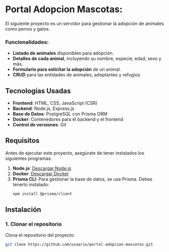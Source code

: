 # Portal Adopcion Mascotas:

El siguiente proyecto es un servidor para gestionar la adopción de animales como perros y gatos. 

### Funcionalidades:
- **Listado de animales** disponibles para adopción.
- **Detalles de cada animal**, incluyendo su nombre, especie, edad, sexo y más.
- **Formulario para solicitar la adopción** de un animal.
- **CRUD** para las entidades de animales, adoptantes y refugios.

## Tecnologías Usadas
- **Frontend**: HTML, CSS, JavaScript (CSR)
- **Backend**: Node.js, Express.js
- **Base de Datos**: PostgreSQL con Prisma ORM
- **Docker**: Contenedores para el backend y el frontend
- **Control de versiones**: Git


## Requisitos

Antes de ejecutar este proyecto, asegúrate de tener instalados los siguientes programas:

1. **Node.js**: [Descargar Node.js](https://nodejs.org/)
2. **Docker**: [Descargar Docker](https://www.docker.com/get-started)
3. **Prisma CLI**: Para gestionar la base de datos, se usa Prisma. Debes tenerlo instalado:
    ```bash
    npm install @prisma/client
    ```

## Instalación

### 1. Clonar el repositorio
Clona el repositorio del proyecto:
```bash
git clone https://github.com/usuario/portal-adopcion-mascotas.git

